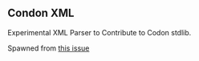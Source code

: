 Condon XML
-----------
Experimental XML Parser to Contribute to Codon stdlib.

Spawned from [this issue](https://github.com/exaloop/codon/issues/314)

